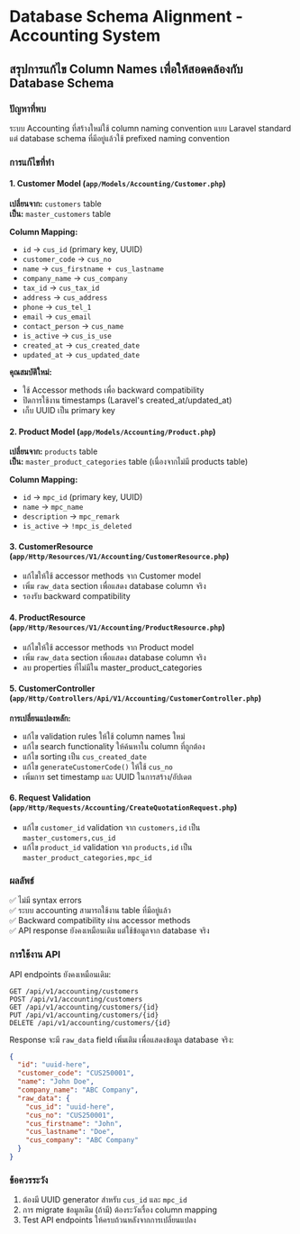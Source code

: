 # Database Schema Alignment - Accounting System

## สรุปการแก้ไข Column Names เพื่อให้สอดคล้องกับ Database Schema

### ปัญหาที่พบ
ระบบ Accounting ที่สร้างใหม่ใช้ column naming convention แบบ Laravel standard แต่ database schema ที่มีอยู่แล้วใช้ prefixed naming convention

### การแก้ไขที่ทำ

#### 1. Customer Model (`app/Models/Accounting/Customer.php`)
**เปลี่ยนจาก:** `customers` table  
**เป็น:** `master_customers` table

**Column Mapping:**
- `id` → `cus_id` (primary key, UUID)
- `customer_code` → `cus_no`
- `name` → `cus_firstname + cus_lastname`
- `company_name` → `cus_company`
- `tax_id` → `cus_tax_id`
- `address` → `cus_address`
- `phone` → `cus_tel_1`
- `email` → `cus_email`
- `contact_person` → `cus_name`
- `is_active` → `cus_is_use`
- `created_at` → `cus_created_date`
- `updated_at` → `cus_updated_date`

**คุณสมบัติใหม่:**
- ใช้ Accessor methods เพื่อ backward compatibility
- ปิดการใช้งาน timestamps (Laravel's created_at/updated_at)
- เก็บ UUID เป็น primary key

#### 2. Product Model (`app/Models/Accounting/Product.php`)
**เปลี่ยนจาก:** `products` table  
**เป็น:** `master_product_categories` table (เนื่องจากไม่มี products table)

**Column Mapping:**
- `id` → `mpc_id` (primary key, UUID)
- `name` → `mpc_name`
- `description` → `mpc_remark`
- `is_active` → `!mpc_is_deleted`

#### 3. CustomerResource (`app/Http/Resources/V1/Accounting/CustomerResource.php`)
- แก้ไขให้ใช้ accessor methods จาก Customer model
- เพิ่ม `raw_data` section เพื่อแสดง database column จริง
- รองรับ backward compatibility

#### 4. ProductResource (`app/Http/Resources/V1/Accounting/ProductResource.php`)
- แก้ไขให้ใช้ accessor methods จาก Product model
- เพิ่ม `raw_data` section เพื่อแสดง database column จริง
- ลบ properties ที่ไม่มีใน master_product_categories

#### 5. CustomerController (`app/Http/Controllers/Api/V1/Accounting/CustomerController.php`)
**การเปลี่ยนแปลงหลัก:**
- แก้ไข validation rules ให้ใช้ column names ใหม่
- แก้ไข search functionality ให้ค้นหาใน column ที่ถูกต้อง
- แก้ไข sorting เป็น `cus_created_date`
- แก้ไข `generateCustomerCode()` ให้ใช้ `cus_no`
- เพิ่มการ set timestamp และ UUID ในการสร้าง/อัปเดต

#### 6. Request Validation (`app/Http/Requests/Accounting/CreateQuotationRequest.php`)
- แก้ไข `customer_id` validation จาก `customers,id` เป็น `master_customers,cus_id`
- แก้ไข `product_id` validation จาก `products,id` เป็น `master_product_categories,mpc_id`

### ผลลัพธ์
✅ ไม่มี syntax errors  
✅ ระบบ accounting สามารถใช้งาน table ที่มีอยู่แล้ว  
✅ Backward compatibility ผ่าน accessor methods  
✅ API response ยังคงเหมือนเดิม แต่ใช้ข้อมูลจาก database จริง  

### การใช้งาน API
API endpoints ยังคงเหมือนเดิม:
```
GET /api/v1/accounting/customers
POST /api/v1/accounting/customers
GET /api/v1/accounting/customers/{id}
PUT /api/v1/accounting/customers/{id}
DELETE /api/v1/accounting/customers/{id}
```

Response จะมี `raw_data` field เพิ่มเติม เพื่อแสดงข้อมูล database จริง:
```json
{
  "id": "uuid-here",
  "customer_code": "CUS250001",
  "name": "John Doe",
  "company_name": "ABC Company",
  "raw_data": {
    "cus_id": "uuid-here",
    "cus_no": "CUS250001",
    "cus_firstname": "John",
    "cus_lastname": "Doe",
    "cus_company": "ABC Company"
  }
}
```

### ข้อควรระวัง
1. ต้องมี UUID generator สำหรับ `cus_id` และ `mpc_id`
2. การ migrate ข้อมูลเดิม (ถ้ามี) ต้องระวังเรื่อง column mapping
3. Test API endpoints ให้ครบถ้วนหลังจากการเปลี่ยนแปลง
